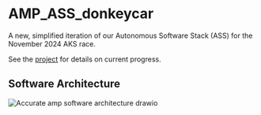 # AMP_ASS_donkeycar

A new, simplified iteration of our Autonomous Software Stack (ASS) for the November 2024 AKS race.

See the [project]([url](https://github.com/orgs/Autonomous-Motorsports-Purdue/projects/7/views/1)) for details on current progress.

## Software Architecture
[comment]:<![AMP_ASS_v6 drawio](https://github.com/user-attachments/assets/b33d82fe-5a2b-4135-8712-d414215c062e)>
![Accurate amp software architecture drawio](https://github.com/user-attachments/assets/f983430b-45a3-46a3-8963-d087b24f86a7)
